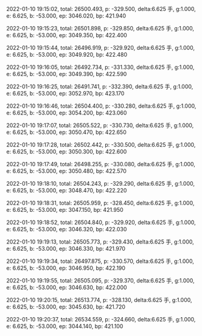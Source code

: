 2022-01-10 19:15:02, total: 26500.493, p: -329.500, delta:6.625 手, g:1.000, e: 6.625, b: -53.000, ep: 3046.020, bp: 421.940

2022-01-10 19:15:23, total: 26501.898, p: -329.850, delta:6.625 手, g:1.000, e: 6.625, b: -53.000, ep: 3049.350, bp: 422.400

2022-01-10 19:15:44, total: 26496.919, p: -329.920, delta:6.625 手, g:1.000, e: 6.625, b: -53.000, ep: 3049.920, bp: 422.480

2022-01-10 19:16:05, total: 26492.734, p: -331.330, delta:6.625 手, g:1.000, e: 6.625, b: -53.000, ep: 3049.390, bp: 422.590

2022-01-10 19:16:25, total: 26491.741, p: -332.390, delta:6.625 手, g:1.000, e: 6.625, b: -53.000, ep: 3052.970, bp: 423.170

2022-01-10 19:16:46, total: 26504.400, p: -330.280, delta:6.625 手, g:1.000, e: 6.625, b: -53.000, ep: 3054.200, bp: 423.060

2022-01-10 19:17:07, total: 26505.522, p: -330.730, delta:6.625 手, g:1.000, e: 6.625, b: -53.000, ep: 3050.470, bp: 422.650

2022-01-10 19:17:28, total: 26502.442, p: -330.500, delta:6.625 手, g:1.000, e: 6.625, b: -53.000, ep: 3050.300, bp: 422.600

2022-01-10 19:17:49, total: 26498.255, p: -330.080, delta:6.625 手, g:1.000, e: 6.625, b: -53.000, ep: 3050.480, bp: 422.570

2022-01-10 19:18:10, total: 26504.243, p: -329.290, delta:6.625 手, g:1.000, e: 6.625, b: -53.000, ep: 3048.470, bp: 422.220

2022-01-10 19:18:31, total: 26505.959, p: -328.450, delta:6.625 手, g:1.000, e: 6.625, b: -53.000, ep: 3047.150, bp: 421.950

2022-01-10 19:18:52, total: 26504.840, p: -329.920, delta:6.625 手, g:1.000, e: 6.625, b: -53.000, ep: 3046.320, bp: 422.030

2022-01-10 19:19:13, total: 26505.773, p: -329.430, delta:6.625 手, g:1.000, e: 6.625, b: -53.000, ep: 3046.330, bp: 421.970

2022-01-10 19:19:34, total: 26497.875, p: -330.570, delta:6.625 手, g:1.000, e: 6.625, b: -53.000, ep: 3046.950, bp: 422.190

2022-01-10 19:19:55, total: 26505.095, p: -329.370, delta:6.625 手, g:1.000, e: 6.625, b: -53.000, ep: 3046.630, bp: 422.000

2022-01-10 19:20:15, total: 26513.774, p: -328.130, delta:6.625 手, g:1.000, e: 6.625, b: -53.000, ep: 3045.630, bp: 421.720

2022-01-10 19:20:37, total: 26534.559, p: -324.660, delta:6.625 手, g:1.000, e: 6.625, b: -53.000, ep: 3044.140, bp: 421.100